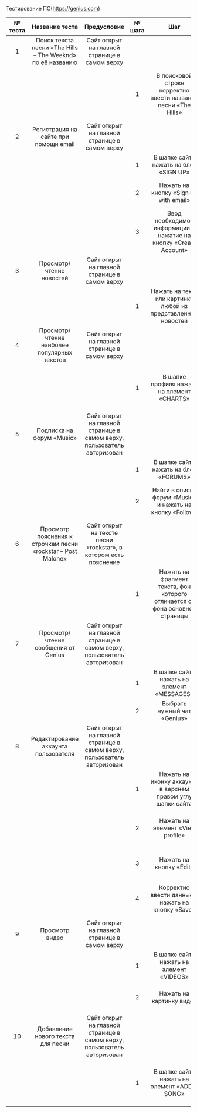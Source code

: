 ﻿Тестирование ПО(<https://genius.com>)

|№ теста|Название теста|Предусловие|№ шага|Шаг|Ожидаемый результат|Фактический результат|Статус|
| :-: | :-: | :-: | :-: | :-: | :-: | :-: | :-: |
|1|Поиск текста песни «The Hills – The Weeknd» по её названию|Сайт открыт на главной странице в самом верху|||||Пройден|
||||1|В поисковой строке корректно ввести название песни «The Hills»|В списке появится карточка искомой песни|В списке отображается карточка искомой песни в самом начале, далее идут карточки аналоги со схожими названиями||
|2|Регистрация на сайте при помощи email|Сайт открыт на главной странице в самом верху|||||Пройден|
||||1|В шапке сайта нажать на блок «SIGN UP»|Переход на форму регистрации|Переход на страницу с выбором способа регистрации||
||||2|Нажать на кнопку «Sign up with email»|Переход на форму регистрации по почте |Отображение под кнопкой формы регистрации||
||||3|Ввод необходимой информации и нажатие на кнопку «Create Account»|Появление pop-up окна с текстом об успешной регистрации|Переход на главную страницу под зарегистрированным пользователем||
|3|Просмотр/чтение новостей|Сайт открыт на главной странице в самом верху|||||Пройден|
||||1|Нажать на текст или картинку любой из представленных новостей|Переход на страницу новости|Переход на страницу новости||
|4|Просмотр/чтение наиболее популярных текстов|Сайт открыт на главной странице в самом верху|||||Пройден|
||||1|В шапке профиля нажать на элемент «CHARTS»|Открытие страницы с наиболее популярными текстами|Переход к блоку на главной странице в котором отображаются наиболее популярные текста||
|5|Подписка на форум «Music»|Сайт открыт на главной странице в самом верху, пользователь авторизован|||||Пройден|
||||1|В шапке сайта нажать на блок «FORUMS»|Переход на страницу с форумами|Переход на страницу с форумами||
||||2|Найти в списке форум «Music» и нажать на кнопку «Follow»|Появление уведомления о успешной подписке на форум|Изменение текста и цвета кнопки ||
|6|Просмотр пояснения к строчкам песни «rockstar – Post Malone»|Сайт открыт на тексте песни «rockstar», в котором есть пояснение|||||Пройден|
||||1|Нажать на фрагмент текста, фон которого отличается от фона основной страницы|Появление пояснения к тексту песни|Появление пояснения к тексту песни||
|7|Просмотр/чтение сообщения от Genius|Сайт открыт на главной странице в самом верху, пользователь авторизован|||||Пройден|
||||1|В шапке сайта нажать на элемент «MESSAGES»|Переход на страницу с сообщениями|Появление выпадающего списка с чатами||
||||2|Выбрать нужный чат «Genius»|Открытие  чата со всеми сообщениями|Открытие чата со всеми сообщениями||
|8|Редактирование аккаунта пользователя|Сайт открыт на главной странице в самом верху, пользователь авторизован|||||Пройден|
||||1|Нажать на иконку аккаунта в верхнем правом углу шапки сайта|Открытие страницы с информацией о текущем аккаунте|Появление выпадающего меню||
||||2|Нажать на элемент «View profile»|Переход на страницу с информацией о текущем аккаунте|Переход на страницу с информацией о текущем аккаунте||
||||3|Нажать на кнопку «Edit»|Появление формы для редактирования аккаунта|Появление формы для редактирования аккаунта||
||||4|Корректно ввести данные и нажать на кнопку «Save»|Появление уведомление о успешном изменении аккаунта|Закрытие формы для редактирования аккаунта и сохранение всех изменений||
|9|Просмотр видео|Сайт открыт на главной странице в самом верху|||||Пройден|
||||1|В шапке сайта нажать на элемент «VIDEOS»|Переход на страницу с различными видео|Переход на блок с видео на главной странице||
||||2|Нажать на картинку видео|Начало воспроизведения видео|Переход на пост с видео и автоматическое воспроизведение||
|10|Добавление нового текста для песни|Сайт открыт на главной странице в самом верху, пользователь авторизован|||||Не пройден|
||||1|В шапке сайта нажать на элемент «ADD A SONG»|Переход на форму для добавления нового текста для песни|Переход на страницу с уведомление о том, что данная функция недоступна, пока на аккаунте не будет 100 IQ||

